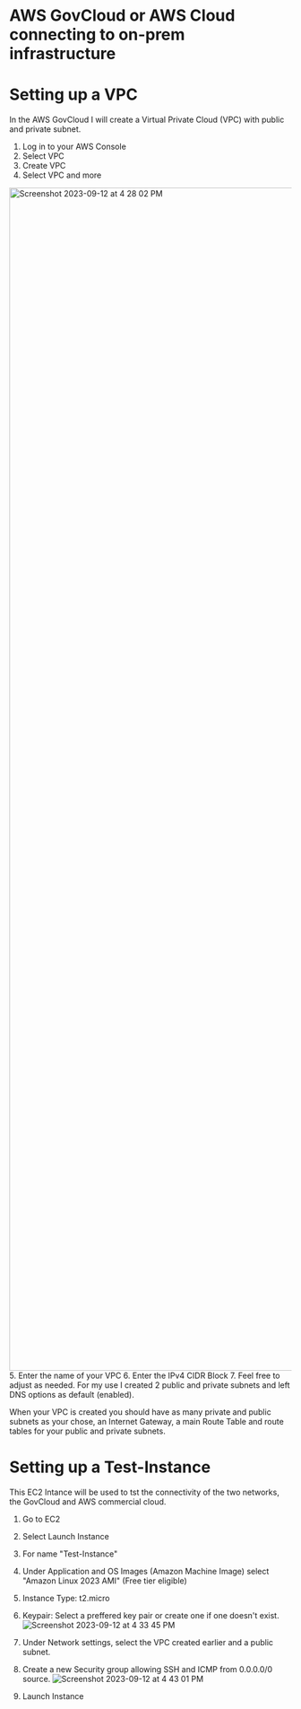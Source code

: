 # AWS GovCloud or AWS Cloud connecting to on-prem infrastructure

# Setting up a VPC

In the AWS GovCloud I will create a Virtual Private Cloud (VPC) with public and private subnet. 

1. Log in to your AWS Console
2. Select VPC
3. Create VPC
4. Select VPC and more
<img width="2110" alt="Screenshot 2023-09-12 at 4 28 02 PM" src="https://github.com/Cnturion/Site-To-Site-VPN/assets/98136077/90669f2d-b275-4516-8610-bbccc074af66">
5. Enter the name of your VPC
6. Enter the IPv4 CIDR Block
7. Feel free to adjust as needed. For my use I created 2 public and private subnets and left DNS options as default (enabled).

When your VPC is created you should have as many private and public subnets as your chose, an Internet Gateway, a main Route Table and route tables for your public and private subnets. 

# Setting up a Test-Instance

This EC2 Intance will be used to tst the connectivity of the two networks, the GovCloud and AWS commercial cloud. 

1. Go to EC2
2. Select Launch Instance
3. For name "Test-Instance"
4. Under Application and OS Images (Amazon Machine Image) select "Amazon Linux 2023 AMI" (Free tier eligible)
5. Instance Type: t2.micro
6. Keypair: Select a preffered key pair or create one if one doesn't exist.
   ![Screenshot 2023-09-12 at 4 33 45 PM](https://github.com/Cnturion/Site-To-Site-VPN/assets/98136077/c206c64b-18ca-41df-a1e1-2fb782e8a81f)

7. Under Network settings, select the VPC created earlier and a public subnet.
8. Create a new Security group allowing SSH and ICMP from 0.0.0.0/0 source.
![Screenshot 2023-09-12 at 4 43 01 PM](https://github.com/Cnturion/Site-To-Site-VPN/assets/98136077/6489c2b8-237c-4858-8759-2dd2c3c5522f)

9. Launch Instance
